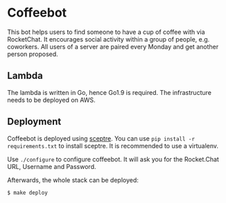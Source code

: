 # Coffeebot

This bot helps users to find someone to have a cup of coffee with via RocketChat. It encourages social activity within a group of people, e.g. coworkers. All users of a server are paired every Monday and get another person proposed. 

## Lambda

The lambda is written in Go, hence Go1.9 is required. The infrastructure needs to be deployed on AWS.

## Deployment

Coffeebot is deployed using [sceptre](https://sceptre.cloudreach.com/latest/). You can use `pip install -r requirements.txt` to install sceptre. It is recommended to use a virtualenv.

Use `./configure` to configure coffeebot. It will ask you for the Rocket.Chat URL, Username and Password.

Afterwards, the whole stack can be deployed:
```shell
$ make deploy
```
